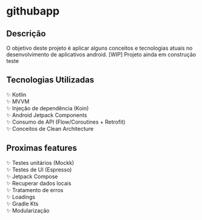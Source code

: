 # githubapp

## Descrição
O objetivo deste projeto é aplicar alguns conceitos e tecnologias atuais no desenvolvimento de aplicativos android.
[WIP] Projeto ainda em construção teste

## Tecnologias Utilizadas

✨ Kotlin </br>
✨ MVVM </br>
✨ Injeção de dependência (Koin) </br>
✨ Android Jetpack Components </br>
✨ Consumo de API (Flow/Coroutines + Retrofit) </br>
✨ Conceitos de Clean Architecture </br>

## Proximas features
✨ Testes unitários (Mockk) </br>
✨ Testes de UI (Espresso) </br>
✨ Jetpack Compose </br>
✨ Recuperar dados locais </br>
✨ Tratamento de erros </br>
✨ Loadings </br>
✨ Gradle Kts </br>
✨ Modularização </br>

